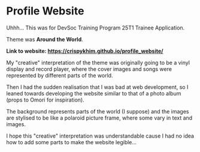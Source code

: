 # Profile Website

Uhhh... This was for DevSoc Training Program 25T1 Trainee Application.

Theme was **Around the World**.

**Link to website: https://crispykhim.github.io/profile_website/**

My "creative" interpretation of the theme was originally going to be a vinyl display and record player, where the cover images and songs were represented by different parts of the world. 

Then I had the sudden realisation that I was bad at web development, so I leaned towards developing the website similar to that of a photo album (props to Omori for inspiration).

The background represents parts of the world (I suppose) and the images are stylised to be like a polaroid picture frame, where some vary in text and images.

I hope this "creative" interpretation was understandable cause I had no idea how to add some parts to make the website legible...

